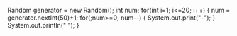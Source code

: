 Random generator = new Random();
		int num;
		for(int i=1; i<=20; i++) {
			num = generator.nextInt(50)+1;
			for(;num>=0; num--) {
				System.out.print("-");
			}
		System.out.println(" ");
		}
